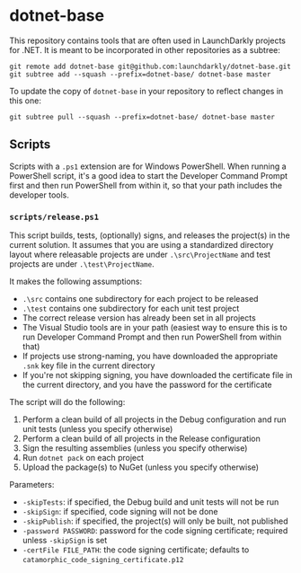 # dotnet-base

This repository contains tools that are often used in LaunchDarkly projects for .NET. It is meant to be incorporated in other repositories as a subtree:

    git remote add dotnet-base git@github.com:launchdarkly/dotnet-base.git
    git subtree add --squash --prefix=dotnet-base/ dotnet-base master

To update the copy of `dotnet-base` in your repository to reflect changes in this one:

    git subtree pull --squash --prefix=dotnet-base/ dotnet-base master

## Scripts

Scripts with a `.ps1` extension are for Windows PowerShell. When running a PowerShell script, it's a good idea to start the Developer Command Prompt first and then run PowerShell from within it, so that your path includes the developer tools.

### `scripts/release.ps1`

This script builds, tests, (optionally) signs, and releases the project(s) in the current solution. It assumes that you are using a standardized directory layout where releasable projects are under `.\src\ProjectName` and test projects are under `.\test\ProjectName`.

It makes the following assumptions:

- `.\src` contains one subdirectory for each project to be released
- `.\test` contains one subdirectory for each unit test project
- The correct release version has already been set in all projects
- The Visual Studio tools are in your path (easiest way to ensure this is to run Developer Command Prompt and then run PowerShell from within that)
- If projects use strong-naming, you have downloaded the appropriate `.snk` key file in the current directory
- If you're not skipping signing, you have downloaded the certificate file in the current directory, and you have the password for the certificate

The script will do the following:

1. Perform a clean build of all projects in the Debug configuration and run unit tests (unless you specify otherwise)
2. Perform a clean build of all projects in the Release configuration
3. Sign the resulting assemblies (unless you specify otherwise)
4. Run `dotnet pack` on each project
5. Upload the package(s) to NuGet (unless you specify otherwise)

Parameters:

- `-skipTests`: if specified, the Debug build and unit tests will not be run
- `-skipSign`: if specified, code signing will not be done
- `-skipPublish`: if specified, the project(s) will only be built, not published
- `-password PASSWORD`: password for the code signing certificate; required unless `-skipSign` is set
- `-certFile FILE_PATH`: the code signing certificate; defaults to `catamorphic_code_signing_certificate.p12`
